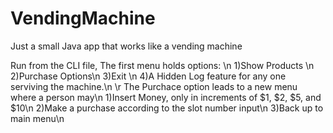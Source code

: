 # VendingMachine
Just a small Java app that works like a vending machine

Run from the CLI file, The first menu holds options: \n
1)Show Products \n
2)Purchase Options\n 
3)Exit  \n
4)A Hidden Log feature for any one serviving the machine.\n
\r
The Purchace option leads to a new menu where a person may\n
1)Insert Money, only in increments of $1, $2, $5, and $10\n
2)Make a purchase according to the slot number input\n
3)Back up to main menu\n
